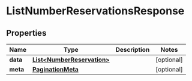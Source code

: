 

# ListNumberReservationsResponse


## Properties

Name | Type | Description | Notes
------------ | ------------- | ------------- | -------------
**data** | [**List&lt;NumberReservation&gt;**](NumberReservation.md) |  |  [optional]
**meta** | [**PaginationMeta**](PaginationMeta.md) |  |  [optional]



